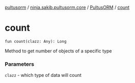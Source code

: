 [pultusorm](../../index.md) / [ninja.sakib.pultusorm.core](../index.md) / [PultusORM](index.md) / [count](.)

# count

`fun count(clazz: Any): Long`

Method to get number of objects of a specific type

### Parameters

`clazz` - which type of data will count